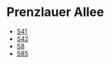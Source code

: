 # Prenzlauer Allee
* [S41](../lines/S41.md)
* [S42](../lines/S42.md)
* [S8](../lines/S8.md)
* [S85](../lines/S85.md)
